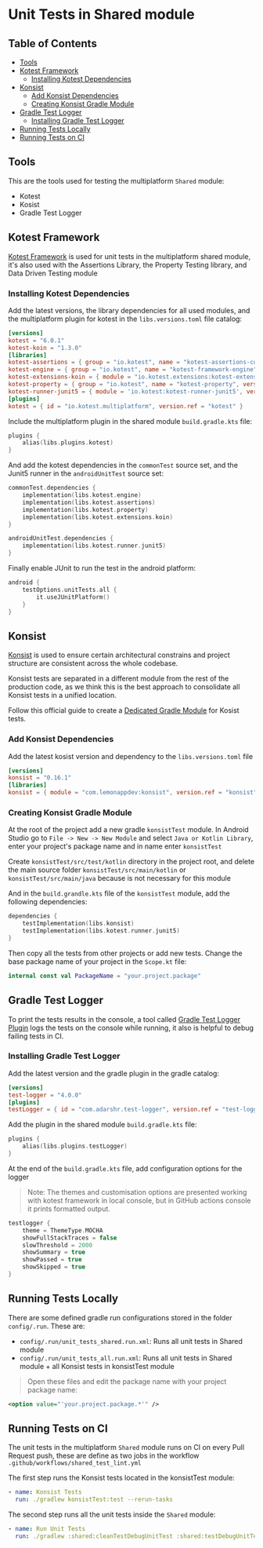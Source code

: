 # Unit Tests in Shared module

Table of Contents
-----------------

- [Tools](#tools)
- [Kotest Framework](#kotest-framework)
    - [Installing Kotest Dependencies](#installing-kotest-dependencies)
- [Konsist](#konsist)
    - [Add Konsist Dependencies](#add-konsist-dependencies)
    - [Creating Konsist Gradle Module](#creating-konsist-gradle-module)
- [Gradle Test Logger](#gradle-test-logger)
    - [Installing Gradle Test Logger](#installing-gradle-test-logger)
- [Running Tests Locally](#running-tests-locally)
- [Running Tests on CI](#running-tests-on-ci)

## Tools

This are the tools used for testing the multiplatform `Shared` module:

- Kotest
- Kosist
- Gradle Test Logger

## Kotest Framework

[Kotest Framework](https://kotest.io/) is used for unit tests in the multiplatform shared module,
it's also used with the Assertions Library, the Property Testing library, and Data Driven Testing module

### Installing Kotest Dependencies

Add the latest versions, the library dependencies for all used modules, and the multiplatform plugin for kotest in the `libs.versions.toml` file catalog:

```toml
[versions]
kotest = "6.0.1"
kotest-koin = "1.3.0"
[libraries]
kotest-assertions = { group = "io.kotest", name = "kotest-assertions-core", version.ref = "kotest" }
kotest-engine = { group = "io.kotest", name = "kotest-framework-engine", version.ref = "kotest" }
kotest-extensions-koin = { module = "io.kotest.extensions:kotest-extensions-koin", version.ref = "kotest-koin" }
kotest-property = { group = "io.kotest", name = "kotest-property", version.ref="kotest" }
kotest-runner-junit5 = { module = 'io.kotest:kotest-runner-junit5', version.ref = "kotest" }
[plugins]
kotest = { id = "io.kotest.multiplatform", version.ref = "kotest" }
```

Include the multiplatform plugin in the shared module `build.gradle.kts` file:

```kotlin
plugins {
    alias(libs.plugins.kotest)
}
```

And add the kotest dependencies in the `commonTest` source set, and the Junit5 runner in the `androidUnitTest` source set:

```kotlin
commonTest.dependencies {
    implementation(libs.kotest.engine)
    implementation(libs.kotest.assertions)
    implementation(libs.kotest.property)
    implementation(libs.kotest.extensions.koin)
}

androidUnitTest.dependencies {
    implementation(libs.kotest.runner.junit5)
}
```

Finally enable JUnit to run the test in the android platform:

```kotlin
android {
    testOptions.unitTests.all {
        it.useJUnitPlatform()
    }
}
```

## Konsist

[Konsist](https://github.com/LemonAppDev/konsist) is used to ensure certain architectural constrains
and project structure are consistent across the whole codebase.

Konsist tests are separated in a different module from the rest of the production code, as we think
this is the best approach to consolidate all Konsist tests in a unified location.

Follow this official guide to create a [Dedicated Gradle Module](https://docs.konsist.lemonappdev.com/advanced/isolate-konsist-tests#dedicated-gradle-module) for Kosist tests.

### Add Konsist Dependencies

Add the latest kosist version and dependency to the `libs.versions.toml` file

```toml
[versions]
konsist = "0.16.1"
[libraries]
konsist = { module = "com.lemonappdev:konsist", version.ref = "konsist" }
```

### Creating Konsist Gradle Module

At the root of the project add a new gradle `konsistTest` module. In Android Studio go to `File -> New -> New Module` and
select `Java or Kotlin Library`, enter your project's package name and in name enter `konsistTest`

Create `konsistTest/src/test/kotlin` directory in the project root, and delete the main source folder `konsistTest/src/main/kotlin` or ``konsistTest/src/main/java``
because is not necessary for this module

And in the `build.grandle.kts` file of the `konsistTest` module, add the following dependencies:

```kotlin
dependencies {
    testImplementation(libs.konsist)
    testImplementation(libs.kotest.runner.junit5)
}
```

Then copy all the tests from other projects or add new tests. Change the base package name of your project in the `Scope.kt` file:

```kotlin
internal const val PackageName = "your.project.package"
```

## Gradle Test Logger

To print the tests results in the console, a tool called [Gradle Test Logger Plugin](https://github.com/radarsh/gradle-test-logger-plugin)
logs the tests on the console while running, it also is helpful to debug failing tests in CI.

### Installing Gradle Test Logger

Add the latest version and the gradle plugin in the gradle catalog:

```toml
[versions]
test-logger = "4.0.0"
[plugins]
testLogger = { id = "com.adarshr.test-logger", version.ref = "test-logger" }
```

Add the plugin in the shared module `build.gradle.kts` file:

```kotlin
plugins {
    alias(libs.plugins.testLogger)
}
```

At the end of the `build.gradle.kts` file, add configuration options for the logger

> Note: The themes and customisation options are presented working with kotest framework in local console, but in GitHub actions console it prints formatted output.

```kotlin
testlogger {
    theme = ThemeType.MOCHA
    showFullStackTraces = false
    slowThreshold = 2000
    showSummary = true
    showPassed = true
    showSkipped = true
}
```

## Running Tests Locally

There are some defined gradle run configurations stored in the folder `config/.run`. These are:

- `config/.run/unit_tests_shared.run.xml`: Runs all unit tests in Shared module
- `config/.run/unit_tests_all.run.xml`: Runs all unit tests in Shared module + all Konsist tests in konsistTest module

> Open these files and edit the package name with your project package name:

```xml
<option value="'your.project.package.*'" />
```

## Running Tests on CI

The unit tests in the multiplatform `Shared` module runs on CI on every Pull Request push, these
are define as two jobs in the workflow `.github/workflows/shared_test_lint.yml`

The first step runs the Konsist tests located in the konsistTest module:

```yaml
- name: Konsist Tests
  run: ./gradlew konsistTest:test --rerun-tasks
```

The second step runs all the unit tests inside the `Shared` module:

```yaml
- name: Run Unit Tests
  run: ./gradlew :shared:cleanTestDebugUnitTest :shared:testDebugUnitTest --tests 'your.project.package.*'
```